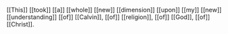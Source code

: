 [[This]] [[took]] [[a]] [[whole]] [[new]] [[dimension]] [[upon]] [[my]] [[new]] [[understanding]] [[of]] [[Calvin]], [[of]] [[religion]], [[of]] [[God]], [[of]] [[Christ]].